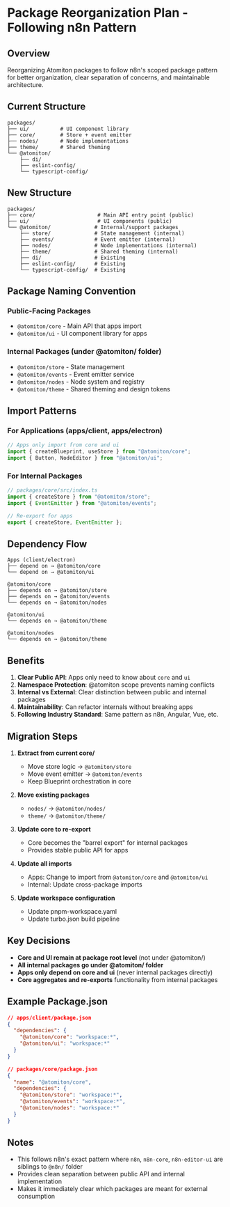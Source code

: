 # Package Reorganization Plan - Following n8n Pattern

## Overview

Reorganizing Atomiton packages to follow n8n's scoped package pattern for better organization, clear separation of concerns, and maintainable architecture.

## Current Structure

```
packages/
├── ui/          # UI component library
├── core/        # Store + event emitter
├── nodes/       # Node implementations
├── theme/       # Shared theming
└── @atomiton/
    ├── di/
    ├── eslint-config/
    └── typescript-config/
```

## New Structure

```
packages/
├── core/                    # Main API entry point (public)
├── ui/                      # UI components (public)
└── @atomiton/              # Internal/support packages
    ├── store/              # State management (internal)
    ├── events/             # Event emitter (internal)
    ├── nodes/              # Node implementations (internal)
    ├── theme/              # Shared theming (internal)
    ├── di/                 # Existing
    ├── eslint-config/      # Existing
    └── typescript-config/  # Existing
```

## Package Naming Convention

### Public-Facing Packages

- `@atomiton/core` - Main API that apps import
- `@atomiton/ui` - UI component library for apps

### Internal Packages (under @atomiton/ folder)

- `@atomiton/store` - State management
- `@atomiton/events` - Event emitter service
- `@atomiton/nodes` - Node system and registry
- `@atomiton/theme` - Shared theming and design tokens

## Import Patterns

### For Applications (apps/client, apps/electron)

```typescript
// Apps only import from core and ui
import { createBlueprint, useStore } from "@atomiton/core";
import { Button, NodeEditor } from "@atomiton/ui";
```

### For Internal Packages

```typescript
// packages/core/src/index.ts
import { createStore } from "@atomiton/store";
import { EventEmitter } from "@atomiton/events";

// Re-export for apps
export { createStore, EventEmitter };
```

## Dependency Flow

```
Apps (client/electron)
├── depend on → @atomiton/core
└── depend on → @atomiton/ui

@atomiton/core
├── depends on → @atomiton/store
├── depends on → @atomiton/events
└── depends on → @atomiton/nodes

@atomiton/ui
└── depends on → @atomiton/theme

@atomiton/nodes
└── depends on → @atomiton/theme
```

## Benefits

1. **Clear Public API**: Apps only need to know about `core` and `ui`
2. **Namespace Protection**: @atomiton scope prevents naming conflicts
3. **Internal vs External**: Clear distinction between public and internal packages
4. **Maintainability**: Can refactor internals without breaking apps
5. **Following Industry Standard**: Same pattern as n8n, Angular, Vue, etc.

## Migration Steps

1. **Extract from current core/**
   - Move store logic → `@atomiton/store`
   - Move event emitter → `@atomiton/events`
   - Keep Blueprint orchestration in core

2. **Move existing packages**
   - `nodes/` → `@atomiton/nodes/`
   - `theme/` → `@atomiton/theme/`

3. **Update core to re-export**
   - Core becomes the "barrel export" for internal packages
   - Provides stable public API for apps

4. **Update all imports**
   - Apps: Change to import from `@atomiton/core` and `@atomiton/ui`
   - Internal: Update cross-package imports

5. **Update workspace configuration**
   - Update pnpm-workspace.yaml
   - Update turbo.json build pipeline

## Key Decisions

- **Core and UI remain at package root level** (not under @atomiton/)
- **All internal packages go under @atomiton/ folder**
- **Apps only depend on core and ui** (never internal packages directly)
- **Core aggregates and re-exports** functionality from internal packages

## Example Package.json

```json
// apps/client/package.json
{
  "dependencies": {
    "@atomiton/core": "workspace:*",
    "@atomiton/ui": "workspace:*"
  }
}

// packages/core/package.json
{
  "name": "@atomiton/core",
  "dependencies": {
    "@atomiton/store": "workspace:*",
    "@atomiton/events": "workspace:*",
    "@atomiton/nodes": "workspace:*"
  }
}
```

## Notes

- This follows n8n's exact pattern where `n8n`, `n8n-core`, `n8n-editor-ui` are siblings to `@n8n/` folder
- Provides clean separation between public API and internal implementation
- Makes it immediately clear which packages are meant for external consumption
